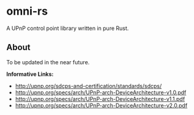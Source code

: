 omni-rs
=======
A UPnP control point library written in pure Rust.

About
-----
To be updated in the near future.

**Informative Links:**
* http://upnp.org/sdcps-and-certification/standards/sdcps/
* http://upnp.org/specs/arch/UPnP-arch-DeviceArchitecture-v1.0.pdf
* http://upnp.org/specs/arch/UPnP-arch-DeviceArchitecture-v1.1.pdf
* http://upnp.org/specs/arch/UPnP-arch-DeviceArchitecture-v2.0.pdf